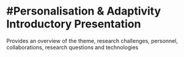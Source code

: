 #Personalisation &amp; Adaptivity Introductory Presentation
====
Provides an overview of the theme, research challenges, personnel, collaborations, research questions and technologies
